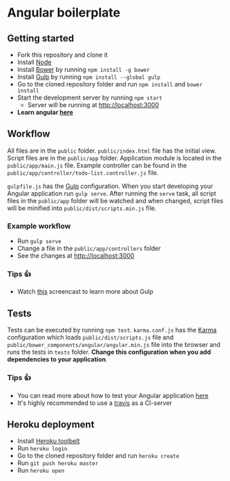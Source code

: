 # Angular boilerplate

## Getting started


* Fork this repository and clone it
* Install [Node](https://nodejs.org/en/)
* Install [Bower](http://bower.io/) by running `npm install -g bower`
* Install [Gulp](http://gulpjs.com/) by running `npm install --global gulp`
* Go to the cloned repository folder and run `npm install` and `bower install`
* Start the development server by running `npm start`
  * Server will be running at [http://localhost:3000](http://localhost:3000)
* **Learn angular [here](https://docs.angularjs.org/tutorial)**

## Workflow

All files are in the `public` folder. `public/index.html` file has the initial view. Script files are in the `public/app` folder. Application module is located in the `public/app/main.js` file. Example controller can be found in the `public/app/controller/todo-list.controller.js` file.

`gulpfile.js` has the [Gulp](http://gulpjs.com/) configuration. When you start developing your Angular application run `gulp serve`. After running the `serve` task, all script files in the `public/app` folder will be watched and when changed, script files will be minified into `public/dist/scripts.min.js` file.

### Example workflow

* Run `gulp serve`
* Change a file in the `public/app/controllers` folder
* See the changes at [http://localhost:3000](http://localhost:3000)

### Tips :thumbsup:

* Watch [this](https://www.youtube.com/watch?v=dwSLFai8ovQ) screencast to learn more about Gulp

## Tests

Tests can be executed by running `npm test`. `karma.conf.js` has the [Karma](http://karma-runner.github.io/0.13/index.html) configuration which loads `public/dist/scripts.js` file and `public/bower_components/angular/angular.min.js` file into the browser and runs the tests in `tests` folder. **Change this configuration when you add dependencies to your application**.

### Tips :thumbsup:

* You can read more about how to test your Angular application [here](https://docs.angularjs.org/guide/unit-testing)
* It's highly recommended to use a [travis](https://github.com/yeoman/generator-angular) as a CI-server

## Heroku deployment

* Install [Heroku toolbelt](https://toolbelt.heroku.com/)
* Run `heroku login`
* Go to the cloned repository folder and run `heroku create`
* Run `git push heroku master`
* Run `heroku open`
